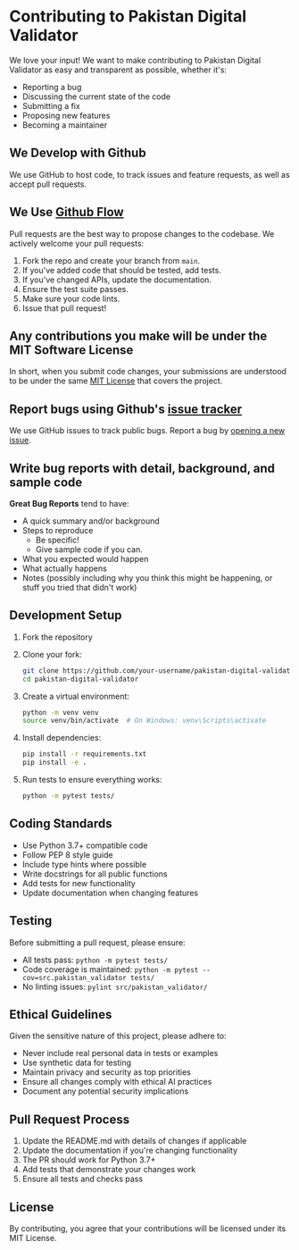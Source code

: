 
# Contributing to Pakistan Digital Validator

We love your input! We want to make contributing to Pakistan Digital Validator as easy and transparent as possible, whether it's:

- Reporting a bug
- Discussing the current state of the code
- Submitting a fix
- Proposing new features
- Becoming a maintainer

## We Develop with Github
We use GitHub to host code, to track issues and feature requests, as well as accept pull requests.

## We Use [Github Flow](https://guides.github.com/introduction/flow/index.html)
Pull requests are the best way to propose changes to the codebase. We actively welcome your pull requests:

1. Fork the repo and create your branch from `main`.
2. If you've added code that should be tested, add tests.
3. If you've changed APIs, update the documentation.
4. Ensure the test suite passes.
5. Make sure your code lints.
6. Issue that pull request!

## Any contributions you make will be under the MIT Software License
In short, when you submit code changes, your submissions are understood to be under the same [MIT License](LICENSE) that covers the project.

## Report bugs using Github's [issue tracker](https://github.com/516hackers/pakistan-digital-validator/issues)
We use GitHub issues to track public bugs. Report a bug by [opening a new issue](https://github.com/516hackers/pakistan-digital-validator/issues/new).

## Write bug reports with detail, background, and sample code

**Great Bug Reports** tend to have:

- A quick summary and/or background
- Steps to reproduce
  - Be specific!
  - Give sample code if you can.
- What you expected would happen
- What actually happens
- Notes (possibly including why you think this might be happening, or stuff you tried that didn't work)

## Development Setup

1. Fork the repository
2. Clone your fork:
   ```bash
   git clone https://github.com/your-username/pakistan-digital-validator.git
   cd pakistan-digital-validator
   ```

3. Create a virtual environment:
   ```bash
   python -m venv venv
   source venv/bin/activate  # On Windows: venv\Scripts\activate
   ```

4. Install dependencies:
   ```bash
   pip install -r requirements.txt
   pip install -e .
   ```

5. Run tests to ensure everything works:
   ```bash
   python -m pytest tests/
   ```

## Coding Standards

- Use Python 3.7+ compatible code
- Follow PEP 8 style guide
- Include type hints where possible
- Write docstrings for all public functions
- Add tests for new functionality
- Update documentation when changing features

## Testing

Before submitting a pull request, please ensure:

- All tests pass: `python -m pytest tests/`
- Code coverage is maintained: `python -m pytest --cov=src.pakistan_validator tests/`
- No linting issues: `pylint src/pakistan_validator/`

## Ethical Guidelines

Given the sensitive nature of this project, please adhere to:

- Never include real personal data in tests or examples
- Use synthetic data for testing
- Maintain privacy and security as top priorities
- Ensure all changes comply with ethical AI practices
- Document any potential security implications

## Pull Request Process

1. Update the README.md with details of changes if applicable
2. Update the documentation if you're changing functionality
3. The PR should work for Python 3.7+
4. Add tests that demonstrate your changes work
5. Ensure all tests and checks pass

## License
By contributing, you agree that your contributions will be licensed under its MIT License.
